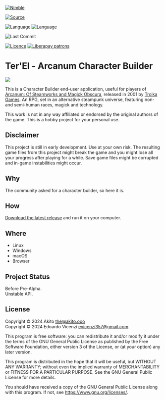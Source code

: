 [![Nimble](https://raw.githubusercontent.com/yglukhov/nimble-tag/master/nimble.png)](https://nimble.directory/pkg/terel)

[![Source](https://img.shields.io/badge/project-source-2a2f33?style=plastic)](https://github.com/Zygmate/terel)

[![Language](https://img.shields.io/badge/Nim-orange.svg?style=plastic&logo=Nim)](https://nim-lang.org/) [![Language](https://img.shields.io/badge/JavaScript-blue.svg?style=plastic&logo=javascript)](https://nim-lang.org/)

![Last Commit](https://img.shields.io/github/last-commit/Zygmate/terel?style=plastic)

[![Licence](https://img.shields.io/badge/license-GPL--3.0-informational?style=plastic)](https://www.gnu.org/licenses/gpl-3.0.txt)
[![Liberapay patrons](https://img.shields.io/liberapay/patrons/Akito?style=plastic)](https://liberapay.com/Akito/)

# Ter'El - Arcanum Character Builder

![](https://static.wikia.nocookie.net/arcanum/images/5/58/Arcanum1.png/revision/latest?cb=20140626115559)

This is a Character Builder end-user application, useful for players of [Arcanum: Of Steamworks and Magick Obscura](https://arcanum.fandom.com/wiki/Arcanum:_Of_Steamworks_and_Magick_Obscura_Wiki), released in 2001 by [Troika Games](https://web.archive.org/web/20050728000806/http://www.troikagames.com/). An RPG, set in an alternative steampunk universe, featuring non- and semi-human races, magick and technology.

This work is not in any way affiliated or endorsed by the original authors of the game. This is a hobby project for your personal use.

## Disclaimer

This project is still in early development. Use at your own risk. The resulting game files from this project might break the game and you might lose all your progress after playing for a while. Save game files might be corrupted and in-game instabilities might occur.

## Why
The community asked for a character builder, so here it is.

## How
[Download the latest release](https://github.com/Zygmate/terel/releases/latest) and run it on your computer.

## Where
* Linux
* Windows
* macOS
* Browser

## Project Status
Before Pre-Alpha.\
Unstable API.


## License
Copyright © 2024  Akito <the@akito.ooo>\
Copyright © 2024  Edoardo Vicenzi <evicenzi357@gmail.com>

This program is free software: you can redistribute it and/or modify
it under the terms of the GNU General Public License as published by
the Free Software Foundation, either version 3 of the License, or
(at your option) any later version.

This program is distributed in the hope that it will be useful,
but WITHOUT ANY WARRANTY; without even the implied warranty of
MERCHANTABILITY or FITNESS FOR A PARTICULAR PURPOSE.  See the
GNU General Public License for more details.

You should have received a copy of the GNU General Public License
along with this program.  If not, see <https://www.gnu.org/licenses/>.
